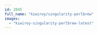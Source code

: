```yaml
---
id: 2845
full_name: "kiwiroy/singularity-perlbrew"
images: 
  - "kiwiroy-singularity-perlbrew-latest"
---
```

